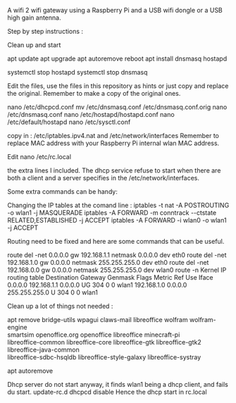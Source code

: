
A wifi 2 wifi gateway using a Raspberry Pi and a USB wifi dongle or a USB high gain antenna.

Step by step instructions :

Clean up and start

apt update
apt upgrade
apt autoremove 
reboot
apt install dnsmasq hostapd

systemctl stop hostapd
systemctl stop dnsmasq

Edit the files, use the files in this repository as hints or just copy and replace the original. 
Remember to make a copy of the original ones.

nano /etc/dhcpcd.conf
mv /etc/dnsmasq.conf /etc/dnsmasq.conf.orig
nano /etc/dnsmasq.conf
nano /etc/hostapd/hostapd.conf
nano /etc/default/hostapd
nano /etc/sysctl.conf

copy in :
/etc/iptables.ipv4.nat
and 
/etc/network/interfaces
Remember to replace MAC address with your Raspberry Pi internal wlan MAC address.

Edit 
nano /etc/rc.local

the extra lines I included. The dhcp service refuse to start when there are both a client and a server 
specifies in the /etc/network/interfaces.

Some extra commands can be handy:

Changing the IP tables at the comand line :
iptables -t nat -A POSTROUTING -o wlan1 -j MASQUERADE
iptables -A FORWARD -m conntrack --ctstate RELATED,ESTABLISHED -j ACCEPT
iptables -A FORWARD -i wlan0 -o wlan1 -j ACCEPT

Routing need to be fixed and here are some commands that can be useful.

route del -net 0.0.0.0 gw 192.168.1.1 netmask 0.0.0.0 dev eth0
route del -net 192.168.1.0  gw 0.0.0.0 netmask 255.255.255.0 dev eth0
route del -net 192.168.0.0  gw 0.0.0.0 netmask 255.255.255.0 dev wlan0
route -n
Kernel IP routing table
Destination     Gateway         Genmask         Flags Metric Ref    Use Iface
0.0.0.0         192.168.1.1     0.0.0.0         UG    304    0        0 wlan1
192.168.1.0     0.0.0.0         255.255.255.0   U     304    0        0 wlan1

Clean up a lot of things not needed :

apt remove   bridge-utils  wpagui  claws-mail libreoffice wolfram wolfram-engine\
smartsim   openoffice.org   openoffice   libreoffice  minecraft-pi\
libreoffice-common libreoffice-core libreoffice-gtk libreoffice-gtk2 libreoffice-java-common\
libreoffice-sdbc-hsqldb libreoffice-style-galaxy libreoffice-systray 
  
apt autoremove

Dhcp server do not start anyway, it finds wlan1 being a dhcp client, and fails du start. 
update-rc.d dhcpcd disable
Hence the dhcp start in rc.local




